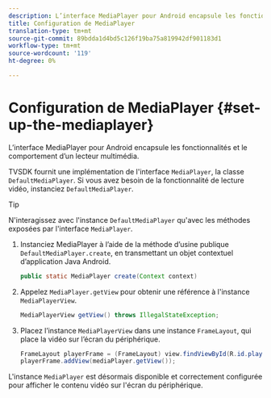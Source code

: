 ```yaml
---
description: L’interface MediaPlayer pour Android encapsule les fonctionnalités et le comportement d’un lecteur multimédia.
title: Configuration de MediaPlayer
translation-type: tm+mt
source-git-commit: 89bdda1d4bd5c126f19ba75a819942df901183d1
workflow-type: tm+mt
source-wordcount: '119'
ht-degree: 0%

---
```



# Configuration de MediaPlayer {#set-up-the-mediaplayer}

L’interface MediaPlayer pour Android encapsule les fonctionnalités et le comportement d’un lecteur multimédia.

TVSDK fournit une implémentation de l&#39;interface `MediaPlayer`, la classe `DefaultMediaPlayer`. Si vous avez besoin de la fonctionnalité de lecture vidéo, instanciez `DefaultMediaPlayer`.

>[!TIP]
>
>N&#39;interagissez avec l&#39;instance `DefaultMediaPlayer` qu&#39;avec les méthodes exposées par l&#39;interface `MediaPlayer`.

1. Instanciez MediaPlayer à l’aide de la méthode d’usine publique `DefaultMediaPlayer.create`, en transmettant un objet contextuel d’application Java Android.

   ```java
   public static MediaPlayer create(Context context) 
   ```

1. Appelez `MediaPlayer.getView` pour obtenir une référence à l&#39;instance `MediaPlayerView`.

   ```java
   MediaPlayerView getView() throws IllegalStateException; 
   ```

1. Placez l’instance `MediaPlayerView` dans une instance `FrameLayout`, qui place la vidéo sur l’écran du périphérique.

   ```java
   FrameLayout playerFrame = (FrameLayout) view.findViewById(R.id.playerFrame); 
   playerFrame.addView(mediaPlayer.getView()); 
   ```

L&#39;instance `MediaPlayer` est désormais disponible et correctement configurée pour afficher le contenu vidéo sur l&#39;écran du périphérique.
